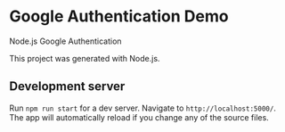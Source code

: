 # Google Authentication Demo
Node.js Google Authentication

This project was generated with Node.js.

## Development server

Run `npm run start` for a dev server. Navigate to `http://localhost:5000/`. The app will automatically reload if you change any of the source files.


